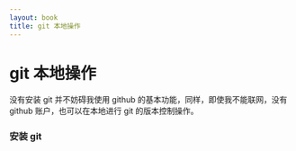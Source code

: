 ```yaml
---
layout: book
title: git 本地操作
---
```


# git 本地操作

没有安装 git 并不妨碍我使用 github 的基本功能，同样，即使我不能联网，没有 github 账户，也可以在本地进行 git 的版本控制操作。

### 安装 git